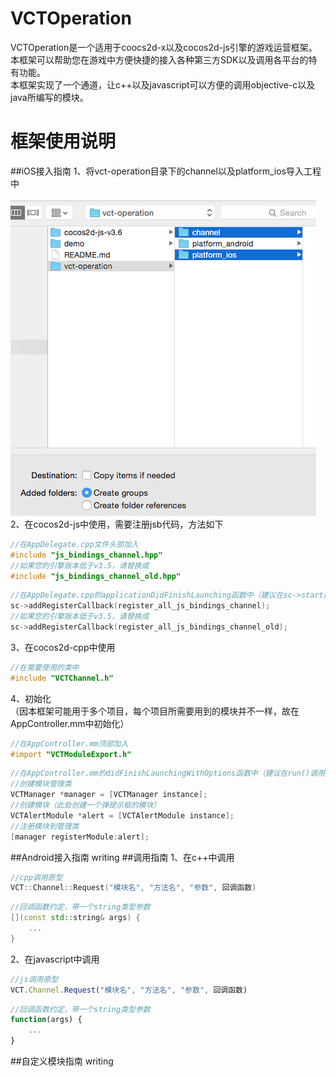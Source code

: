 # VCTOperation
VCTOperation是一个适用于coocs2d-x以及cocos2d-js引擎的游戏运营框架。<br>
本框架可以帮助您在游戏中方便快捷的接入各种第三方SDK以及调用各平台的特有功能。<br>
本框架实现了一个通道，让c++以及javascript可以方便的调用objective-c以及java所编写的模块。<br>
# 框架使用说明
##iOS接入指南
1、将vct-operation目录下的channel以及platform_ios导入工程中<br><br>
![](https://github.com/ookcode/VCTOperation/raw/master/README/add_to_ios.png)<br>
2、在cocos2d-js中使用，需要注册jsb代码，方法如下
```cpp
//在AppDelegate.cpp文件头部加入
#include "js_bindings_channel.hpp"
//如果您的引擎版本低于v3.5，请替换成
#include "js_bindings_channel_old.hpp"
```
```cpp
//在AppDelegate.cpp的applicationDidFinishLaunching函数中（建议在sc->start前）加入
sc->addRegisterCallback(register_all_js_bindings_channel);
//如果您的引擎版本低于v3.5，请替换成
sc->addRegisterCallback(register_all_js_bindings_channel_old);
```
3、在cocos2d-cpp中使用
```cpp
//在需要使用的类中
#include "VCTChannel.h"
```
4、初始化<br>
（因本框架可能用于多个项目，每个项目所需要用到的模块并不一样，故在AppController.mm中初始化）
```objective-c
//在AppController.mm顶部加入
#import "VCTModuleExport.h"
```
```objective-c
//在AppController.mm的didFinishLaunchingWithOptions函数中（建议在run()调用之前）加入
//创建模块管理类
VCTManager *manager = [VCTManager instance];
//创建模块（此处创建一个弹提示框的模块）
VCTAlertModule *alert = [VCTAlertModule instance];
//注册模块到管理类
[manager registerModule:alert];
```
##Android接入指南
writing
##调用指南
1、在c++中调用
```cpp
//cpp调用原型
VCT::Channel::Request("模块名", "方法名", "参数", 回调函数)
```
```cpp
//回调函数约定，带一个string类型参数
[](const std::string& args) {
    ...
}
```
2、在javascript中调用
```javascript
//js调用原型
VCT.Channel.Request("模块名", "方法名", "参数", 回调函数)
```
```javascript
//回调函数约定，带一个string类型参数
function(args) {
    ...
}
```
##自定义模块指南
writing